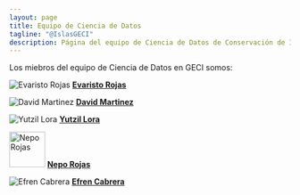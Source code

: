```yaml
---
layout: page
title: Equipo de Ciencia de Datos
tagline: "@IslasGECI"
description: Página del equipo de Ciencia de Datos de Conservación de Islas
---
```


Los miebros del equipo de Ciencia de Datos en GECI somos:

![Evaristo Rojas](https://avatars1.githubusercontent.com/u/3461018?s=64&v=4 "evaristor") [**Evaristo Rojas**](https://github.com/evaristor)

![David Martinez](https://avatars1.githubusercontent.com/u/7075581?s=64&v=4 "jdavidmacer") [**David Martinez**](https://github.com/jdavidmacer)

![Yutzil Lora](https://avatars1.githubusercontent.com/u/40275600?s=64&v=4 "ylora") [**Yutzil Lora**](https://github.com/ylora)

<img src="https://avatars0.githubusercontent.com/u/35377740?s=64&v=4" alt="Nepo Rojas" width="64px"/> [**Nepo Rojas**](https://github.com/nepito)

![Efren Cabrera](https://avatars1.githubusercontent.com/u/13933998?s=64&v=4 "efren-cabrera") [**Efren Cabrera**](https://github.com/efren-cabrera)
